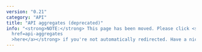 ```yaml
---
version: "0.21"
category: "API"
title: "API aggregates (deprecated)"
info: "<strong>NOTE:</strong> This page has been moved. Please click <strong><a
  href=api-aggregates
  >here</a></strong> if you're not automatically redirected. Have a nice day!"
---
```


<meta http-equiv="refresh" content="1;url=api-aggregates">
